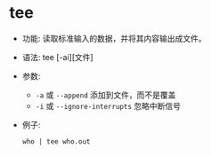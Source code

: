 # tee

* 功能: 读取标准输入的数据，并将其内容输出成文件。
* 语法: tee [-ai][文件]
* 参数:
	* `-a` 或 `--append` 添加到文件，而不是覆盖
	* `-i` 或 `--ignore-interrupts` 忽略中断信号
* 例子:

	```
	who | tee who.out
	```
